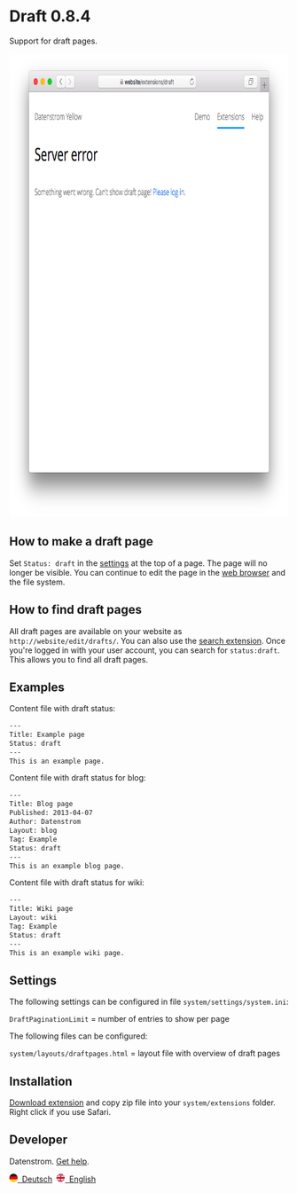 Draft 0.8.4
===========
Support for draft pages.

<p align="center"><img src="draft-screenshot.png?raw=true" width="795" height="836" alt="Screenshot"></p>

## How to make a draft page

Set `Status: draft` in the [settings](https://github.com/datenstrom/yellow-extensions/tree/master/features/core#settings) at the top of a page. The page will no longer be visible. You can continue to edit the page in the [web browser](https://github.com/datenstrom/yellow-extensions/tree/master/features/edit) and the file system.

## How to find draft pages

All draft pages are available on your website as `http://website/edit/drafts/`. You can also use the [search extension](https://github.com/datenstrom/yellow-extensions/tree/master/features/search). Once you're logged in with your user account, you can search for `status:draft`. This allows you to find all draft pages.

## Examples

Content file with draft status:

    ---
    Title: Example page
    Status: draft
    ---
    This is an example page.

Content file with draft status for blog:

    ---
    Title: Blog page
    Published: 2013-04-07
    Author: Datenstrom
    Layout: blog
    Tag: Example
    Status: draft
    ---
    This is an example blog page.
 
Content file with draft status for wiki:

    ---
    Title: Wiki page
    Layout: wiki
    Tag: Example
    Status: draft
    ---
    This is an example wiki page.

## Settings

The following settings can be configured in file `system/settings/system.ini`:

`DraftPaginationLimit` = number of entries to show per page  

The following files can be configured:

`system/layouts/draftpages.html` = layout file with overview of draft pages  

## Installation

[Download extension](https://github.com/datenstrom/yellow-extensions/raw/master/zip/draft.zip) and copy zip file into your `system/extensions` folder. Right click if you use Safari.

## Developer

Datenstrom. [Get help](https://datenstrom.se/yellow/help/).

<p>
<a href="README-de.md"><img src="https://raw.githubusercontent.com/datenstrom/yellow-extensions/master/features/help/language-de.png" width="15" height="15" alt="Deutsch">&nbsp; Deutsch</a>&nbsp;
<a href="README.md"><img src="https://raw.githubusercontent.com/datenstrom/yellow-extensions/master/features/help/language-en.png" width="15" height="15" alt="English">&nbsp; English</a>&nbsp;
</p>
